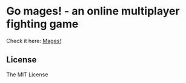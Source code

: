 # Go mages! - an online multiplayer fighting game

Check it here: [Mages!](https://mages.getid.org)

## License

The MIT License
